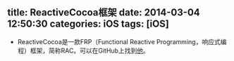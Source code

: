 title: ReactiveCocoa框架
date: 2014-03-04 12:50:30
categories: iOS
tags: [iOS]
---
- ReactiveCocoa是一款FRP（Functional Reactive Programming，响应式编程）框架，简称RAC。可以在GitHub上找到[他](https://github.com/ReactiveCocoa/ReactiveCocoa)。